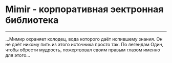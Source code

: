 Mimir - корпоративная эектронная библиотека
===

---
...Мимир охраняет колодец, вода которого даёт испившему знания. Он не даёт никому пить из этого источника просто так.
По легендам Один, чтобы обрести мудрость, пожертвовал своим правым глазом именно для этого...

